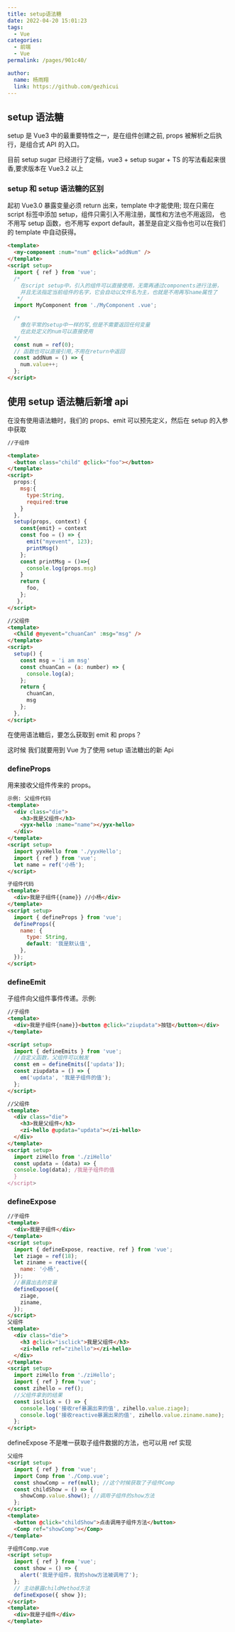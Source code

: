 ```yaml
---
title: setup语法糖
date: 2022-04-20 15:01:23
tags:
  - Vue
categories:
  - 前端
  - Vue
permalink: /pages/901c40/

author:
  name: 杨雨翔
  link: https://github.com/gezhicui
---
```


## setup 语法糖

setup 是 Vue3 中的最重要特性之一，是在组件创建之前, props 被解析之后执行，是组合式 API 的入口。

目前 setup sugar 已经进行了定稿，vue3 + setup sugar + TS 的写法看起来很香,要求版本在 Vue3.2 以上

### setup 和 setup 语法糖的区别

起初 Vue3.0 暴露变量必须 return 出来，template 中才能使用;
现在只需在 script 标签中添加 setup，组件只需引入不用注册，属性和方法也不用返回，
也不用写 setup 函数，也不用写 export default，甚至是自定义指令也可以在我们的 template 中自动获得。

```html
<template>
  <my-component :num="num" @click="addNum" />
</template>
<script setup>
  import { ref } from 'vue';
  /*   
    在script setup中，引入的组件可以直接使用，无需再通过components进行注册，
    并且无法指定当前组件的名字，它会自动以文件名为主，也就是不用再写name属性了
   */
  import MyComponent from './MyComponent .vue';

  /* 
    像在平常的setup中一样的写,但是不需要返回任何变量
    在此处定义的num可以直接使用 
  */
  const num = ref(0);
  // 函数也可以直接引用,不用在return中返回
  const addNum = () => {
    num.value++;
  };
</script>
```

## 使用 setup 语法糖后新增 api

在没有使用语法糖时，我们的 props、emit 可以预先定义，然后在 setup 的入参中获取

```html
//子组件

<template>
  <button class="child" @click="foo"></button>
</template>
<script>
  props:{
    msg:{
      type:String,
      required:true
    }
  },
  setup(props, context) {
    const{emit} = context
    const foo = () => {
      emit("myevent", 123);
      printMsg()
    };
    const printMsg = ()=>{
      console.log(props.msg)
    }
    return {
      foo,
    };
   },
</script>

//父组件
<template>
  <Child @myevent="chuanCan" :msg="msg" />
</template>
<script>
  setup() {
    const msg = 'i am msg'
    const chuanCan = (a: number) => {
      console.log(a);
    };
    return {
      chuanCan,
      msg
    };
  },
</script>
```

在使用语法糖后，要怎么获取到 emit 和 props？

这时候 我们就要用到 Vue 为了使用 setup 语法糖出的新 Api

### defineProps

用来接收父组件传来的 props。

```html
示例: 父组件代码
<template>
  <div class="die">
    <h3>我是父组件</h3>
    <yyx-hello :name="name"></yyx-hello>
  </div>
</template>
<script setup>
  import yyxHello from './yyxHello';
  import { ref } from 'vue';
  let name = ref('小杨');
</script>

子组件代码
<template>
  <div>我是子组件{{name}} //小杨</div>
</template>
<script setup>
  import { defineProps } from 'vue';
  defineProps({
    name: {
      type: String,
      default: '我是默认值',
    },
  });
</script>
```

### defineEmit

子组件向父组件事件传递。示例:

```html
//子组件
<template>
  <div>我是子组件{name}}<button @click="ziupdata">按钮</button></div>
</template>

<script setup>
  import { defineEmits } from 'vue';
  //自定义函数，父组件可以触发
  const em = defineEmits(['updata']);
  const ziupdata = () => {
    em('updata', '我是子组件的值');
  };
</script>

//父组件
<template>
  <div class="die">
    <h3>我是父组件</h3>
    <zi-hello @updata="updata"></zi-hello>
  </div>
</template>
<script setup>
  import ziHello from './ziHello'
  const updata = (data) => {
  console.log(data); /我是子组件的值
  }
</script>
```

### defineExpose

```html
//子组件
<template>
  <div>我是子组件</div>
</template>
<script setup>
  import { defineExpose, reactive, ref } from 'vue';
  let ziage = ref(18);
  let ziname = reactive({
    name: '小杨',
  });
  //暴露出去的变量
  defineExpose({
    ziage,
    ziname,
  });
</script>
父组件
<template>
  <div class="die">
    <h3 @click="isclick">我是父组件</h3>
    <zi-hello ref="zihello"></zi-hello>
  </div>
</template>
<script setup>
  import ziHello from './ziHello';
  import { ref } from 'vue';
  const zihello = ref();
  //父组件拿到的结果
  const isclick = () => {
    console.log('接收ref暴漏出来的值', zihello.value.ziage);
    console.log('接收reactive暴漏出来的值', zihello.value.ziname.name);
  };
</script>
```

defineExpose 不是唯一获取子组件数据的方法，也可以用 ref 实现

```html
父组件
<script setup>
  import { ref } from 'vue';
  import Comp from './Comp.vue';
  const showComp = ref(null); //这个时候获取了子组件Comp
  const childShow = () => {
    showComp.value.show(); //调用子组件的show方法
  };
</script>
<template>
  <button @click="childShow">点击调用子组件方法</button>
  <Comp ref="showComp"></Comp>
</template>

子组件Comp.vue
<script setup>
  import { ref } from 'vue';
  const show = () => {
    alert('我是子组件，我的show方法被调用了');
  };
  // 主动暴露childMethod方法
  defineExpose({ show });
</script>
<template>
  <div>我是子组件</div>
</template>
```
